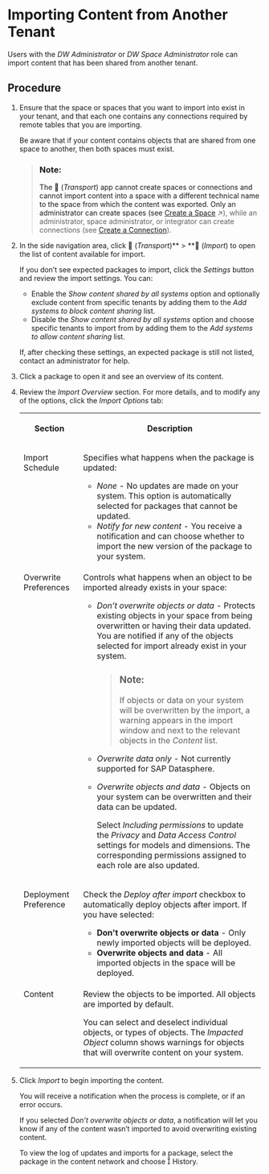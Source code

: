 <!-- loiob607a12931d74c4a93506ea64c55ab4e -->

<link rel="stylesheet" type="text/css" href="../css/sap-icons.css"/>

# Importing Content from Another Tenant

Users with the *DW Administrator* or *DW Space Administrator* role can import content that has been shared from another tenant.



<a name="loiob607a12931d74c4a93506ea64c55ab4e__steps_uhk_n45_fpb"/>

## Procedure

1.  Ensure that the space or spaces that you want to import into exist in your tenant, and that each one contains any connections required by remote tables that you are importing.

    Be aware that if your content contains objects that are shared from one space to another, then both spaces must exist.

    > ### Note:  
    > The <span class="FPA-icons"></span> \(*Transport*\) app cannot create spaces or connections and cannot import content into a space with a different technical name to the space from which the content was exported. Only an administrator can create spaces \(see [Create a Space](https://help.sap.com/viewer/9f804b8efa8043539289f42f372c4862/cloud/en-US/bbd41b82ad4d4d9ba91341545f0b37e7.html "Create a space, allocate storage, and assign one or more members to allow them to start acquiring and preparing data.") :arrow_upper_right:\), while an administrator, space administrator, or integrator can create connections \(see [Create a Connection](../Integrating-Data-Via-Connections/create-a-connection-c216584.md)\).

2.  In the side navigation area, click <span class="FPA-icons"></span> \(*Transport*\)** \> **<span class="FPA-icons"></span> \(*Import*\) to open the list of content available for import.

    If you don’t see expected packages to import, click the *Settings* button and review the import settings. You can:

    -   Enable the *Show content shared by all systems* option and optionally exclude content from specific tenants by adding them to the *Add systems to block content sharing* list.
    -   Disable the *Show content shared by all systems* option and choose specific tenants to import from by adding them to the *Add systems to allow content sharing* list.

    If, after checking these settings, an expected package is still not listed, contact an administrator for help.

3.  Click a package to open it and see an overview of its content.

4.  Review the *Import Overview* section. For more details, and to modify any of the options, click the *Import Options* tab:


    <table>
    <tr>
    <th valign="top">

    Section


    
    </th>
    <th valign="top">

    Description


    
    </th>
    </tr>
    <tr>
    <td valign="top">
    
    Import Schedule


    
    </td>
    <td valign="top">
    
    Specifies what happens when the package is updated:

    -   *None* - No updates are made on your system. This option is automatically selected for packages that cannot be updated.
    -   *Notify for new content* - You receive a notification and can choose whether to import the new version of the package to your system.


    
    </td>
    </tr>
    <tr>
    <td valign="top">
    
    Overwrite Preferences


    
    </td>
    <td valign="top">
    
    Controls what happens when an object to be imported already exists in your space:

    -   *Don’t overwrite objects or data* - Protects existing objects in your space from being overwritten or having their data updated. You are notified if any of the objects selected for import already exist in your system.

        > ### Note:  
        > If objects or data on your system will be overwritten by the import, a warning appears in the import window and next to the relevant objects in the *Content* list.

    -   *Overwrite data only* - Not currently supported for SAP Datasphere.
    -   *Overwrite objects and data* - Objects on your system can be overwritten and their data can be updated.

        Select *Including permissions* to update the *Privacy* and *Data Access Control* settings for models and dimensions. The corresponding permissions assigned to each role are also updated.



    
    </td>
    </tr>
    <tr>
    <td valign="top">
    
    Deployment Preference


    
    </td>
    <td valign="top">
    
    Check the *Deploy after import* checkbox to automatically deploy objects after import. If you have selected:

    -   **Don't overwrite objects or data** - Only newly imported objects will be deployed.
    -   **Overwrite objects and data** - All imported objects in the space will be deployed.


    
    </td>
    </tr>
    <tr>
    <td valign="top">
    
    Content


    
    </td>
    <td valign="top">
    
    Review the objects to be imported. All objects are imported by default.

    You can select and deselect individual objects, or types of objects. The *Impacted Object* column shows warnings for objects that will overwrite content on your system.


    
    </td>
    </tr>
    </table>
    
5.  Click *Import* to begin importing the content. 

    You will receive a notification when the process is complete, or if an error occurs.

    If you selected *Don’t overwrite objects or data*, a notification will let you know if any of the content wasn’t imported to avoid overwriting existing content.

    To view the log of updates and imports for a package, select the package in the content network and choose <span class="SAP-icons"></span> History.


